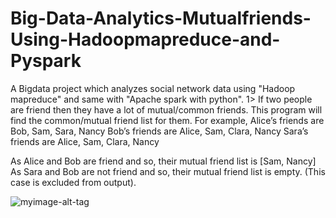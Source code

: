 # Big-Data-Analytics-Mutualfriends-Using-Hadoopmapreduce-and-Pyspark
A Bigdata project which analyzes social network data using "Hadoop mapreduce" and same with "Apache spark with python".
1> If two people are friend then they have a lot of mutual/common friends. This program will find the common/mutual friend list for them.
For example,
Alice’s friends are Bob, Sam, Sara, Nancy
Bob’s friends are Alice, Sam, Clara, Nancy
Sara’s friends are Alice, Sam, Clara, Nancy

As Alice and Bob are friend and so, their mutual friend list is [Sam, Nancy]
As Sara and Bob are not friend and so, their mutual friend list is empty. (This case is excluded from output). 

![myimage-alt-tag](https://github.com/srirvali33/automationlogin/blob/master/mutualfriendspic.PNG)
